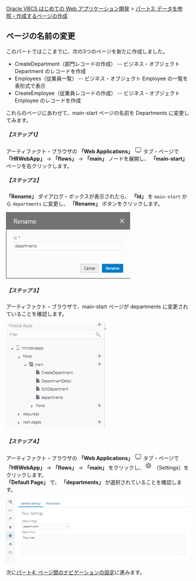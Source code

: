 [Oracle VBCS はじめての Web アプリケーション開発](../../README.md) >
[パート3: データを参照・作成するページの作成](README.md)

## ページの名前の変更

このパートではここまでに、次の3つのページを新たに作成しました。

* CreateDepartment（部門レコードの作成） -- ビジネス・オブジェクト Department のレコードを作成
* Employees（従業員一覧） -- ビジネス・オブジェクト Employee の一覧を表形式で表示
* CreateEmployee（従業員レコードの作成） -- ビジネス・オブジェクト Employee のレコードを作成

これらのページにあわせて、main-start ページの名前を Departments に変更してみます。

##### 【ステップ 1】

アーティファクト・ブラウザの **「Web Applications」**
<img src="../icons/vbcsca_webapp_icon.png" alt="Web Applications アイコン">
タブ・ページで **「HRWebApp」** → **「flows」** → **「main」** ノードを展開し、 **「main-start」** ページを右クリックします。

##### 【ステップ 2】

**「Rename」** ダイアログ・ボックスが表示されたら、 **「Id」** を `main-start` から `departments` に変更し、 **「Rename」** ボタンをクリックします。

![「Rename」ダイアログ・ボックス](images/rename.png)

##### 【ステップ 3】

アーティファクト・ブラウザで、main-start ページが departments に変更されていることを確認します。

![main-start ページの名前を変更した後のアーティファクト・ブラウザ](images/artifact_browser_rename.png)

##### 【ステップ 4】

アーティファクト・ブラウザの **「Web Applications」**
<img src="../icons/vbcsca_webapp_icon.png" alt="Web Applications アイコン">
タブ・ページで **「HRWebApp」** → **「flows」** → **「main」** をクリックし、<img src="../icons/vbcs_settings_icon.png" alt="Settings アイコン">
（Settings）をクリックします。  
**「Default Page」** で、 **「departments」** が選択されていることを確認します。

![main ページ・フローの「Settings」ページ](images/main_page_flow_settings.png)  

次に[パート4: ページ間のナビゲーションの設定](../part4/README.md)に進みます。
